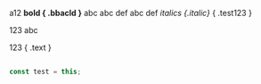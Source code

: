 a12
**bold { .bbacld }** abc abc def abc def *italics {.italic}*
{ .test123 }

123 abc

123 { .text }

```js { .test }

const test = this;

```



